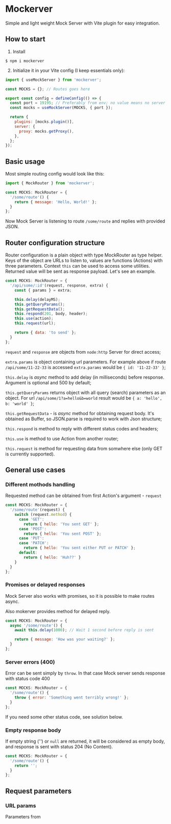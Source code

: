 # Mockerver

Simple and light weight Mock Server with Vite plugin for easy integration.

## How to start

1. Install

```shell
$ npm i mockerver
```

2. Initialize it in your Vite config (I keep essentials only):

```javascript
import { useMockServer } from 'mockerver';

const MOCKS = {}; // Routes goes here

export const config = defineConfig(() => {
  const port = 19195; // Preferably from env; no value means no server
  const mocks = useMockServer(MOCKS, { port });

  return {
    plugins: [mocks.plugin()],
    server: {
      proxy: mocks.getProxy(),
    },
  };
});
```

## Basic usage

Most simple routing config would look like this:

```javascript
import { MockRouter } from 'mockerver';

const MOCKS: MockRouter = {
  '/some/route'() {
    return { message: 'Hello, World!' };
  }
};
```

Now Mock Server is listening to route `/some/route` and replies with provided JSON.

## Router configuration structure

Router configuration is a plain object with type MockRouter as type helper.
Keys of the object are URLs to listen to, values are functions (Actions)
with three parameters. Context `this` can be used to access some utilities.
Returned value will be sent as response payload. Let's see an example.

```javascript
const MOCKS: MockRouter = {
  '/api/some/:id'(request, response, extra) {
    const { params } = extra;

    this.delay(delayMS);
    this.getQueryParams();
    this.getRequestData();
    this.respond(201, body, header);
    this.use(action);
    this.request(url);

    return { data: 'to send' };
  }
};
```

`request` and `response` are objects from `node:http` Server for direct access;

`extra.params` is object containing url parameters. For example above if route
`/api/some/11-22-33` is accessed `extra.params` would be
`{ id: '11-22-33' }`;

`this.delay` is *async* method to add delay (in milliseconds) before response.
Argument is optional and 500 by default;

`this.getQueryParams` returns object with all query (search) parameters
as an object. For url `/api/some/1?a=hello&b=world` result would be
`{ a: 'hello', b: 'world' }`;

`this.getRequestData` - is *async* method for obtaining request body. It's obtained as Buffer, so JSON.parse is required to work with Json structure;

`this.respond` is method to reply with different status codes and headers;

`this.use` is method to use Action from another router;

`this.request` is method for requesting data from somwhere else
(only GET is currently supported).

## General use cases

### Different mothods handling

Requested method can be obtained from first Action's argument - `request`

```javascript
const MOCKS: MockRouter = {
  '/some/route'(request) {
    switch (request.method) {
      case 'GET':
        return { hello: 'You sent GET' };
      case 'POST':
        return { hello: 'You sent POST' };
      case 'PUT':
      case 'PATCH':
        return { hello: 'You sent either PUT or PATCH' };
      default:
        return { hello: 'Huh??' }
    }
  }
};
```

### Promises or delayed responses

Mock Server also works with promises, so it is possible to make routes async.

Also mokerver provides method for delayed reply.

```javascript
const MOCKS: MockRouter = {
  async '/some/route'() {
    await this.delay(1000); // Wait 1 second before reply is sent

    return { message: 'How was your waiting?' };
  }
};
```

### Server errors (400)

Error can be sent simply by `throw`. In that case Mock server sends response with status code 400

```javascript
const MOCKS: MockRouter = {
  '/some/route'() {
    throw { error: 'Something went terribly wrong!' };
  }
};
```

If you need some other status code, see solution below.

### Empty response body

If empty string ('') or `null` are returned, it will be considered as empty body, and response is sent with status 204 (No Content).

```javascript
const MOCKS: MockRouter = {
  '/some/route'() {
    return '';
  }
};
```

## Request parameters

### URL params

Parameters from 
